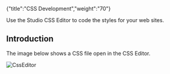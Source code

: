 {"title":"CSS Development","weight":"70"}

Use the Studio CSS Editor to code the styles for your web sites.

## Introduction

The image below shows a CSS file open in the CSS Editor.

![CssEditor](/Images/appc/download/attachments/30083085/CssEditor.png)
